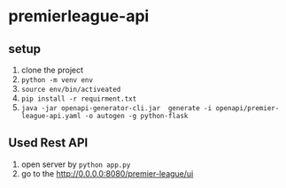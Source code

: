 # premierleague-api
## setup
1. clone the project
2. `python -m venv env`
3. `source env/bin/activeated`
4. `pip install -r requirment.txt`
5. `java -jar openapi-generator-cli.jar  generate -i openapi/premier-league-api.yaml -o autogen -g python-flask`

## Used Rest API
1. open server by `python app.py`
2. go to the http://0.0.0.0:8080/premier-league/ui
